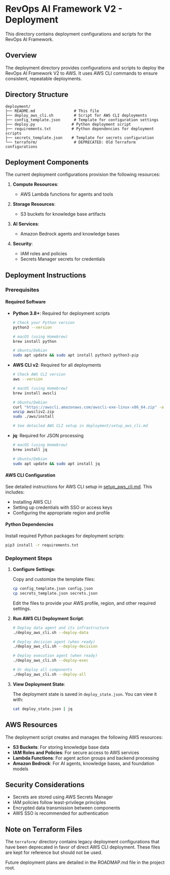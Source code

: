 # RevOps AI Framework V2 - Deployment

This directory contains deployment configurations and scripts for the RevOps AI Framework.

## Overview

The deployment directory provides configurations and scripts to deploy the RevOps AI Framework V2 to AWS. It uses AWS CLI commands to ensure consistent, repeatable deployments.

## Directory Structure

```
deployment/
├── README.md                 # This file
├── deploy_aws_cli.sh         # Script for AWS CLI deployments
├── config_template.json      # Template for configuration settings
├── deploy.py                # Python deployment script
├── requirements.txt         # Python dependencies for deployment scripts
├── secrets_template.json    # Template for secrets configuration
└── terraform/                # DEPRECATED: Old Terraform configurations
```

## Deployment Components

The current deployment configurations provision the following resources:

1. **Compute Resources**:
   - AWS Lambda functions for agents and tools

2. **Storage Resources**:
   - S3 buckets for knowledge base artifacts

3. **AI Services**:
   - Amazon Bedrock agents and knowledge bases

4. **Security**:
   - IAM roles and policies
   - Secrets Manager secrets for credentials

## Deployment Instructions

### Prerequisites

#### Required Software

- **Python 3.8+**: Required for deployment scripts
  ```bash
  # Check your Python version
  python3 --version
  
  # macOS (using Homebrew)
  brew install python
  
  # Ubuntu/Debian
  sudo apt update && sudo apt install python3 python3-pip
  ```

- **AWS CLI v2**: Required for all deployments
  ```bash
  # Check AWS CLI version
  aws --version
  
  # macOS (using Homebrew)
  brew install awscli
  
  # Ubuntu/Debian
  curl "https://awscli.amazonaws.com/awscli-exe-linux-x86_64.zip" -o "awscliv2.zip"
  unzip awscliv2.zip
  sudo ./aws/install
  
  # See detailed AWS CLI setup in deployment/setup_aws_cli.md
  ```

- **jq**: Required for JSON processing
  ```bash
  # macOS (using Homebrew)
  brew install jq
  
  # Ubuntu/Debian
  sudo apt update && sudo apt install jq
  ```

#### AWS CLI Configuration

See detailed instructions for AWS CLI setup in [setup_aws_cli.md](./setup_aws_cli.md). This includes:
- Installing AWS CLI
- Setting up credentials with SSO or access keys
- Configuring the appropriate region and profile

#### Python Dependencies

Install required Python packages for deployment scripts:
```bash
pip3 install -r requirements.txt
```

### Deployment Steps

1. **Configure Settings**:

   Copy and customize the template files:
   ```bash
   cp config_template.json config.json
   cp secrets_template.json secrets.json
   ```
   Edit the files to provide your AWS profile, region, and other required settings.

2. **Run AWS CLI Deployment Script**:

   ```bash
   # Deploy data agent and its infrastructure
   ./deploy_aws_cli.sh --deploy-data
   
   # Deploy decision agent (when ready)
   ./deploy_aws_cli.sh --deploy-decision
   
   # Deploy execution agent (when ready)
   ./deploy_aws_cli.sh --deploy-exec
   
   # Or deploy all components
   ./deploy_aws_cli.sh --deploy-all
   ```

3. **View Deployment State**:

   The deployment state is saved in `deploy_state.json`. You can view it with:
   ```bash
   cat deploy_state.json | jq
   ```

## AWS Resources

The deployment script creates and manages the following AWS resources:

- **S3 Buckets**: For storing knowledge base data
- **IAM Roles and Policies**: For secure access to AWS services
- **Lambda Functions**: For agent action groups and backend processing
- **Amazon Bedrock**: For AI agents, knowledge bases, and foundation models

## Security Considerations

- Secrets are stored using AWS Secrets Manager
- IAM policies follow least-privilege principles
- Encrypted data transmission between components
- AWS SSO is recommended for authentication

## Note on Terraform Files

The `terraform/` directory contains legacy deployment configurations that have been deprecated in favor of direct AWS CLI deployment. These files are kept for reference but should not be used.

Future deployment plans are detailed in the ROADMAP.md file in the project root.
